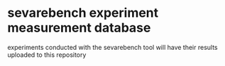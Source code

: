 # sevarebench experiment measurement database

experiments conducted with the sevarebench tool will have their results uploaded to this repository
